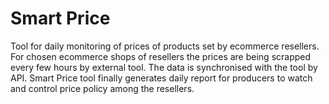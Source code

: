 # Smart Price
Tool for daily monitoring of prices of products set by ecommerce resellers. For chosen ecommerce shops of resellers the prices are being scrapped every few hours by external tool. The data is synchronised with the tool by API. Smart Price tool finally generates daily report for producers to watch and control price policy among the resellers.
